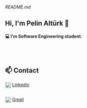 ###### README.md

## Hi, I'm Pelin Altürk 👋
#### **💻 I'm Software Engineering student.**
</br> </br>
## 📫 Contact
<a href="https://www.linkedin.com/in/pelin-alt%C3%BCrk-579636210/" target="_blank">
 <img src="https://user-images.githubusercontent.com/84155684/119128300-28ca0900-ba3e-11eb-88bb-061dcdcb2538.png" height="20" alt="Pelin Altürk | Linkedin" title = "Pelin Altürk | Linkedin" align="left">Linkedin</a> 

<a href="mailto:pelinalturk7@gmail.com" target="_blank"> </br>
<img src="https://user-images.githubusercontent.com/84155684/119137290-55cfe900-ba49-11eb-8b49-1338c35a0865.png" height="20" alt="Pelin Altürk | Gmail" title = "Pelin Altürk | Gmail" align="left">Gmail</a>
